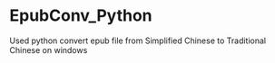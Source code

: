 # EpubConv_Python
Used python convert epub file from Simplified Chinese to Traditional Chinese on windows
